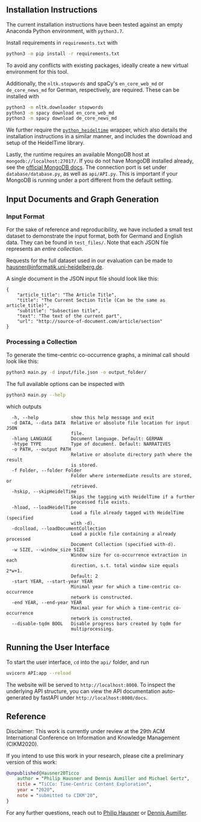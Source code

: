 ## Installation Instructions
The current installation instructions have been tested against an
empty Anaconda Python environment, with `python3.7`.

Install requirements in `requirements.txt` with
```bash
python3 -m pip install -r requirements.txt
```
To avoid any conflicts with existing packages, ideally create a new virtual environment for this tool.

Additionally, the `nltk.stopwords` and spaCy's `en_core_web_md` or `de_core_news_md` for German, respectively, are required.
These can be installed with
```bash
python3 -m nltk.downloader stopwords
python3 -m spacy download en_core_web_md
python3 -m spacy download de_core_news_md
```

We further require the [`python_heideltime`](https://github.com/PhilipEHausner/python_heideltime) wrapper,
which also details the installation instructions in a similar manner, and includes the download and setup of the HeidelTime library.

Lastly, the runtime requires an available MongoDB host at `mongodb://localhost:27017/`.
If you do not have MongoDB installed already, see the [official MongoDB docs](https://docs.mongodb.com/manual/installation/).
The connection port is set under `database/database.py`, as well as `api/API.py`.
This is important if your MongoDB is running under a port different from the default setting.

## Input Documents and Graph Generation

### Input Format
For the sake of reference and reproducibility, we have included a small test dataset to demonstrate the input format,
both for Germand and English data. They can be found in `test_files/`. Note that each JSON file represents an *entire collection*.

Requests for the full dataset used in our evaluation can be made to [hausner@informatik.uni-heidelberg.de](mailto:hausner@informatik.uni-heidelberg.de).

A single document in the JSON input file should look like this:
```python3
{
    "article_title": "The Article Title",
    "title": "The Current Section Title (Can be the same as article_title)",
    "subtitle": "Subsection title",
    "text": "The text of the current part",
    "url": "http://source-of-document.com/article/section"
}
```

### Processing a Collection
To generate the time-centric co-occurrence graphs, a minimal call should look like this:
```bash
python3 main.py -d input/file.json -o output_folder/
```

The full available options can be inspected with
```bash
python3 main.py --help
```
which outputs
```
  -h, --help            show this help message and exit
  -d DATA, --data DATA  Relative or absolute file location for input JSON
                        file.
  -hlang LANGUAGE       Document language. Default: GERMAN
  -htype TYPE           Type of document. Default: NARRATIVES
  -o PATH, --output PATH
                        Relative or absolute directory path where the result
                        is stored.
  -f Folder, --folder Folder
                        Folder where intermediate results are stored, or
                        retrieved.
  -hskip, --skipHeidelTime
                        Skips the tagging with HeidelTime if a further
                        processed file exists.
  -hload, --loadHeidelTime
                        Load a file already tagged with HeidelTime (specified
                        with -d).
  -dcolload, --loadDocumentCollection
                        Load a pickle file containing a already processed
                        Document Collection (specified with-d).
  -w SIZE, --window_size SIZE
                        Window size for co-occurrence extraction in each
                        direction, s.t. total window size equals 2*w+1.
                        Default: 2
  -start YEAR, --start-year YEAR
                        Minimal year for which a time-centric co-occurrence
                        network is constructed.
  -end YEAR, --end-year YEAR
                        Maximal year for which a time-centric co-occurrence
                        network is constructed.
  --disable-tqdm BOOL   Disable progress bars created by tqdm for
                        multiprocessing.

```

## Running the User Interface
To start the user interface, `cd` into the `api/` folder, and run
```bash
uvicorn API:app --reload
```
The website will be served to `http://localhost:8000`.
To inspect the underlying API structure, 
you can view the API documentation auto-generated by fastAPI under `http://localhost:8000/docs`.

## Reference
Disclaimer: This work is currently under review at the 29th ACM International Conference on Information and Knowledge Management (CIKM2020).

If you intend to use this work in your research, please cite a preliminary version of this work:
```bibtex
@unpublished{Hausner20Ticco
    author = "Philip Hausner and Dennis Aumiller and Michael Gertz",
    title = "TiCCo: Time-Centric Content Exploration",
    year = "2020",
    note = "submitted to CIKM'20",
}
```

For any further questions, reach out to [Philip Hausner](mailto:hausner@informatik.uni-heidelberg.de) or
[Dennis Aumiller](mailto:Aumiller@informatik.uni-heidelberg.de).